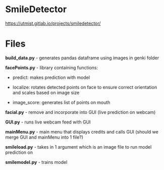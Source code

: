 # SmileDetector
https://utmist.gitlab.io/projects/smiledetector/

# Files

**build_data.py** - generates pandas dataframe using images in genki folder

**facePoints.py** - library containing functions:

* predict: makes prediction with model

* localize: rotates detected points on face to ensure correct orientation and scales based on image size

* image_score: generates list of points on mouth

**facial.py** - remove and incorporate into GUI (live prediction on webcam)

**GUI.py** - runs live webcam feed with GUI

**mainMenu.py** - main menu that displays credits and calls GUI (should we merge GUI and mainMenu into 1 file?)

**smileload.py** - takes in 1 argument which is an image file to run model prediction on

**smilemodel.py** - trains model